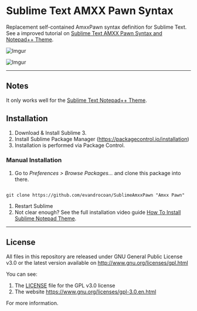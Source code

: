 Sublime Text AMXX Pawn Syntax
=============

Replacement self-contained AmxxPawn syntax definition for Sublime Text. See a improved tutorial on [Sublime Text AMXX Pawn Syntax and Notepad++ Theme](https://forums.alliedmods.net/showthread.php?t=287196).

![Imgur](http://i.imgur.com/iXk6Qpb.png)

![Imgur](http://i.imgur.com/BXfaFSv.png)



___
## Notes

It only works well for the [Sublime Text Notepad++ Theme](https://github.com/evandrocoan/SublimeNotepadPlusPlusTheme).



## Installation

1. Download & Install Sublime 3.
1. Install Sublime Package Manager (https://packagecontrol.io/installation)
1. Installation is performed via Package Control.


### Manual Installation

1. Go to <i>Preferences > Browse Packages...</i> and clone this package into there.
<pre><code>
git clone https://github.com/evandrocoan/SublimeAmxxPawn "Amxx Pawn"
</code></pre>
1. Restart Sublime
1. Not clear enough? See the full installation video guide [How To Install Sublime Notepad Theme](https://vid.me/DXOc).


___
## License

All files in this repository are released under GNU General Public License v3.0
or the latest version available on http://www.gnu.org/licenses/gpl.html

You can see:

1. The [LICENSE](LICENSE) file for the GPL v3.0 license
1. The website https://www.gnu.org/licenses/gpl-3.0.en.html

For more information.






